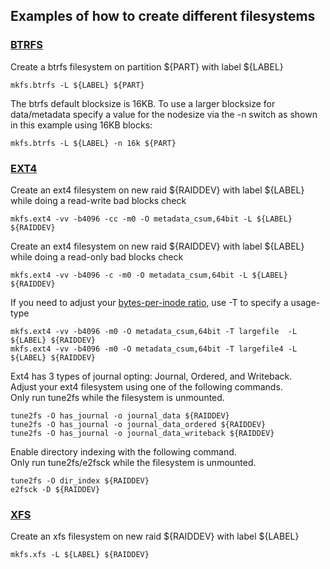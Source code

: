## Examples of how to create different filesystems

### [BTRFS](https://wiki.archlinux.org/index.php/Btrfs)
Create a btrfs filesystem on partition ${PART} with label ${LABEL}
```
mkfs.btrfs -L ${LABEL} ${PART}
```

The btrfs default blocksize is 16KB. To use a larger blocksize for data/metadata specify a value for the nodesize via the -n switch as shown in this example using 16KB blocks:
```
mkfs.btrfs -L ${LABEL} -n 16k ${PART}
```

### [EXT4](https://wiki.archlinux.org/index.php/ext4)
Create an ext4 filesystem on new raid ${RAIDDEV} with label ${LABEL} while doing a read-write bad blocks check
```
mkfs.ext4 -vv -b4096 -cc -m0 -O metadata_csum,64bit -L ${LABEL} ${RAIDDEV}
```

Create an ext4 filesystem on new raid ${RAIDDEV} with label ${LABEL} while doing a read-only bad blocks check
```
mkfs.ext4 -vv -b4096 -c -m0 -O metadata_csum,64bit -L ${LABEL} ${RAIDDEV}
```

If you need to adjust your [bytes-per-inode ratio](https://wiki.archlinux.org/index.php/ext4#Bytes-per-inode_ratio), use -T to specify a usage-type
```
mkfs.ext4 -vv -b4096 -m0 -O metadata_csum,64bit -T largefile  -L ${LABEL} ${RAIDDEV}
mkfs.ext4 -vv -b4096 -m0 -O metadata_csum,64bit -T largefile4 -L ${LABEL} ${RAIDDEV}
```

Ext4 has 3 types of journal opting: Journal, Ordered, and Writeback. \
Adjust your ext4 filesystem using one of the following commands. \
Only run tune2fs while the filesystem is unmounted.
```
tune2fs -O has_journal -o journal_data ${RAIDDEV}
tune2fs -O has_journal -o journal_data_ordered ${RAIDDEV}
tune2fs -O has_journal -o journal_data_writeback ${RAIDDEV}
```

Enable directory indexing with the following command. \
Only run tune2fs/e2fsck while the filesystem is unmounted.
```
tune2fs -O dir_index ${RAIDDEV}
e2fsck -D ${RAIDDEV}
```

### [XFS](https://wiki.archlinux.org/index.php/XFS)
Create an xfs filesystem on new raid ${RAIDDEV} with label ${LABEL}
```
mkfs.xfs -L ${LABEL} ${RAIDDEV}
```
